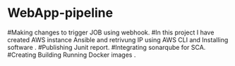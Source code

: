 # WebApp-pipeline
#Making changes to trigger JOB using webhook.
#In this project I have created AWS instance Ansible and retrivung IP using AWS CLI and Installing software . 
#Publishing Junit report. 
#Integrating sonarqube for SCA. #Creating Building Running Docker images .

